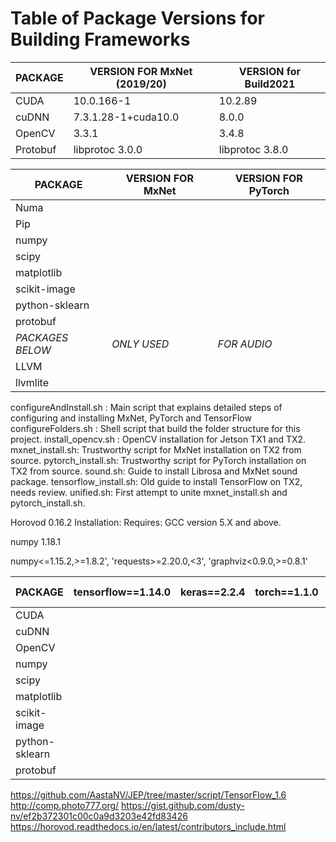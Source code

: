 # Table of Package Versions for Building Frameworks #

| PACKAGE       | VERSION FOR MxNet (2019/20) |  VERSION for Build2021 |
| ------------- | ------------- | ------------- |
| CUDA | 10.0.166-1 | 10.2.89 |
| cuDNN | 7.3.1.28-1+cuda10.0 | 8.0.0 |
| OpenCV | 3.3.1 | 3.4.8 |
| Protobuf | libprotoc 3.0.0 | libprotoc 3.8.0 |

| PACKAGE       | VERSION FOR MxNet | VERSION FOR PyTorch |
| ------------- | ------------- | ------------- |
| Numa |  |  |
| Pip |  |  |
| numpy |  |  |
| scipy |  |  |
| matplotlib |  |  |
| scikit-image |  |  |
| python-sklearn |  |  |
| protobuf |  |  |
| *PACKAGES BELOW* | *ONLY USED* | *FOR AUDIO* |
| LLVM |  |  |
| llvmlite |  |  |

configureAndInstall.sh : Main script that explains detailed steps of configuring and installing MxNet, PyTorch and TensorFlow
configureFolders.sh : Shell script that build the folder structure for this project.
install_opencv.sh : OpenCV installation for Jetson TX1 and TX2.
mxnet_install.sh: Trustworthy script for MxNet installation on TX2 from source.
pytorch_install.sh: Trustworthy script for PyTorch installation on TX2 from source.
sound.sh: Guide to install Librosa and MxNet sound package.
tensorflow_install.sh: Old guide to install TensorFlow on TX2, needs review.
unified.sh: First attempt to unite mxnet_install.sh and pytorch_install.sh.


Horovod 0.16.2 Installation:
Requires: GCC version 5.X and above.

numpy 1.18.1

numpy<=1.15.2,>=1.8.2', 'requests>=2.20.0,<3', 'graphviz<0.9.0,>=0.8.1'

| PACKAGE       | tensorflow==1.14.0 | keras==2.2.4 | torch==1.1.0 | torchvision | pyspark | >=mxnet 1.4.1 |
| ------------- | ------------- | ------------- | ------------- | ------------- | ------------- | ------------- |
| CUDA |  |  |  |  |  |  |
| cuDNN |  |  |  |  |  |  |
| OpenCV |  |  |  |  |  |  |
| numpy |  |  |  |  |  |  |
| scipy |  |  |  |  |  |  |
| matplotlib |  |  |  |  |  |  |
| scikit-image |  |  |  |  |  |  |
| python-sklearn |  |  |  |  |  |  |
| protobuf |  |  |  |  |  |  |

https://github.com/AastaNV/JEP/tree/master/script/TensorFlow_1.6
http://comp.photo777.org/
https://gist.github.com/dusty-nv/ef2b372301c00c0a9d3203e42fd83426
https://horovod.readthedocs.io/en/latest/contributors_include.html
